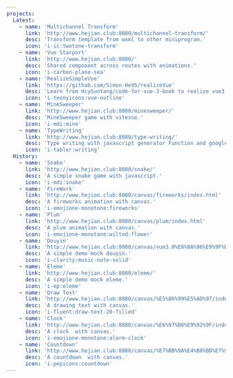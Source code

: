 ```yaml
---
projects:
  Latest:
    - name: 'Multichannel Transform'
      link: 'http://www.hejian.club:8080/multichannel-transform/'
      desc: 'Transform template from wxml to other miniprogram.'
      icon: 'i-ic:twotone-transform'
    - name: 'Vue Starport'
      link: 'http://www.hejian.club:8080/'
      desc: 'Shared component across routes with animations.'
      icon: 'i-carbon-plane-sea'
    - name: 'RealizeSimpleVue'
      link: 'https://github.com/Simon-He95/realizeVue'
      desc: 'Learn from HcySunYang/code-for-vue-3-book to realize vue3 compiler render reactivity.'
      icon: 'i-teenyicons:vue-outline'
    - name: 'MineSweeper'
      link: 'http://www.hejian.club:8080/minesweeper/'
      desc: 'MineSweeper game with vitesse.'
      icon: 'i-mdi:mine'
    - name: 'TypeWriting'
      link: 'http://www.hejian.club:8080/type-writing/'
      desc: 'Type writing with javascript generator Function and google diff'
      icon: 'i-tabler:writing'
  History:
    - name: 'Snake'
      link: 'http://www.hejian.club:8080/snake/'
      desc: 'A simple snake game with javascript.'
      icon: 'i-mdi:snake'
    - name: 'FireWork'
      link: 'http://www.hejian.club:8080/canvas/fireworks/index.html'
      desc: 'A fireworks animation with canvas.'
      icon: 'i-emojione-monotone:fireworks'
    - name: 'Plum'
      link: 'http://www.hejian.club:8080/canvas/plum/index.html'
      desc: 'A plum animation with canvas.'
      icon: 'i-emojione-monotone:wilted-flower'
    - name: 'Douyin'
      link: 'http://www.hejian.club:8080/canvas/vue3.0%E6%8A%96%E9%9F%B3/index.html'
      desc: 'A simple demo mock douyin.'
      icon: 'i-clarity:music-note-solid'
    - name: 'Eleme'
      link: 'http://www.hejian.club:8080/eleme/'
      desc: 'A simple demo mock eleme.'
      icon: 'i-ep:eleme'
    - name: 'Draw Text'
      link: 'http://www.hejian.club:8080/canvas/%E5%86%99%E5%AD%97/index.html'
      desc: 'A drawing text with canvas.'
      icon: 'i-fluent:draw-text-20-filled'
    - name: 'Clock'
      link: 'http://www.hejian.club:8080/canvas/%E6%97%B6%E9%92%9F/index.html'
      desc: 'A clock  with canvas.'
      icon: 'i-emojione-monotone:alarm-clock'
    - name: 'Countdown'
      link: 'http://www.hejian.club:8080/canvas/%E7%BB%9A%E4%B8%BD%E7%9A%84%E5%80%92%E8%AE%A1%E6%97%B6/index.html'
      desc: 'A countdown  with canvas.'
      icon: 'i-pepicons:countdown'
---
```


<ListProjects :projects="frontmatter.projects"></ListProjects>
